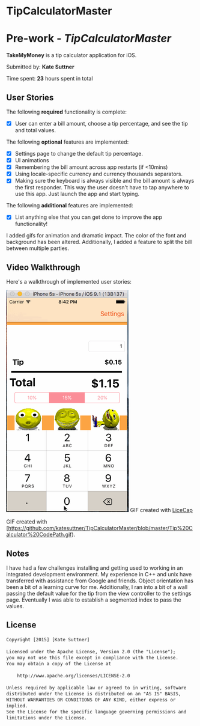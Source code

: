 # TipCalculatorMaster
# Pre-work - *TipCalculatorMaster*

**TakeMyMoney** is a tip calculator application for iOS.

Submitted by: **Kate Suttner**

Time spent: **23** hours spent in total

## User Stories

The following **required** functionality is complete:
* [x] User can enter a bill amount, choose a tip percentage, and see the tip and total values.

The following **optional** features are implemented:
* [x] Settings page to change the default tip percentage.
* [x] UI animations
* [x] Remembering the bill amount across app restarts (if <10mins)
* [x] Using locale-specific currency and currency thousands separators.
* [x] Making sure the keyboard is always visible and the bill amount is always the first responder. This way the user doesn't have to tap anywhere to use this app. Just launch the app and start typing.

The following **additional** features are implemented:

- [x] List anything else that you can get done to improve the app functionality!

I added gifs for animation and dramatic impact. The color of the font and background has been altered. Additionally, I added a feature to split the bill between multiple parties.

## Video Walkthrough 

Here's a walkthrough of implemented user stories:

![walkthrough](Tip%20Calculator%20CodePath.gif)
GIF created with [LiceCap](http://www.cockos.com/licecap/)

GIF created with [https://github.com/katesuttner/TipCalculatorMaster/blob/master/Tip%20Calculator%20CodePath.gif).

## Notes

I have had a few challenges installing and getting used to working in an integrated development environment. My experience in C++ and unix have transferred with assistance from Google and friends. Object orientation has been a bit of a learning curve for me.
Additionally, I ran into a bit of a wall passing the default value for the tip from the view controller to the settings page. Eventually I was able to establish a segmented index to pass the values. 
## License

    Copyright [2015] [Kate Suttner]

    Licensed under the Apache License, Version 2.0 (the "License");
    you may not use this file except in compliance with the License.
    You may obtain a copy of the License at

        http://www.apache.org/licenses/LICENSE-2.0

    Unless required by applicable law or agreed to in writing, software
    distributed under the License is distributed on an "AS IS" BASIS,
    WITHOUT WARRANTIES OR CONDITIONS OF ANY KIND, either express or implied.
    See the License for the specific language governing permissions and
    limitations under the License.
